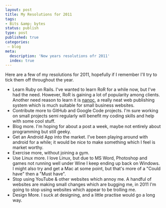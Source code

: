 ```yaml
---
layout: post
title: My Resolutions for 2011
tags:
- Bits &amp; bytes
status: publish
type: post
published: true
categories:
 – blog
meta:
  description: 'New years resolutions ofr 2011'
  index: true
---
```

Here are a few of my resolutions for 2011, hopefully if I remember I'll try to tick them off throughout the year.

*   Learn Ruby on Rails. I've wanted to learn RoR for a while now, but I've had the need. However, RoR is gaining a lot of popularity among clients. Another need reason to learn it is [nanoc](http://nanoc.stoneship.org/), a really neat web publishing system which is much suitable for small business websites.
*   Contribute more to GitHub and Google Code projects. I'm sure working on small projects semi regularly will benefit my coding skills and help with some cool stuff.
*   Blog more. I'm hoping for about a post a week, maybe not entirely about programming but still geeky.
*   Get an Android App into the market. I've been playing around with android for a while; it would be nice to make something which I feel is market worthy.
*   Exercise more, without joining a gym.
*   Use Linux more. I love Linux, but due to MS Word, Photoshop and games not running well under Wine I keep ending up back on Windows. I might also try and get a Mac at some point, but that's more of a "Could have" then a "Must have".
*   Stop using YouTube & other websites which annoy me. A handful of websites are making small changes which are bugging me, in 2011 I'm going to stop using websites which appear to be trolling me.
*   Design More. I suck at designing, and a little practise would go a long way.

